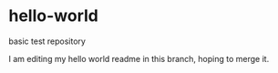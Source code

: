 # hello-world
basic test repository

I am editing my hello world readme in this branch, hoping to merge it.
